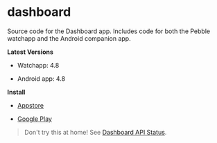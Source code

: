 # dashboard

Source code for the Dashboard app. Includes code for both the Pebble watchapp and the Android companion app.

**Latest Versions** 

- Watchapp: 4.8

- Android app: 4.8


**Install**

- [Appstore](https://apps.getpebble.com/en_US/application/53ec8d840c3036447e000109)

- [Google Play](https://play.google.com/store/apps/details?id=com.wordpress.ninedof.dashboard)


> Don't try this at home! See [Dashboard API Status](https://github.com/C-D-Lewis/dashboard-api-status).

